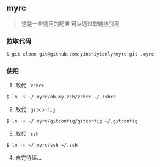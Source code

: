 ## myrc
> 这是一些通用的配置 可以通过软链接引用

### 拉取代码
```bash
$ git clone git@github.com:yinshiyionly/myrc.git .myrc
```

### 使用

1. 取代 `.zshrc`
```bash
$ ln -s ~/.myrc/oh-my-zsh/zshrc ~/.zshrc
```

2. 取代 `.gitconfig`
```bash
$ ln -s ~/.myrc/gitconfig/gitconfig ~/.gitconfig
```

3. 取代 `.ssh`
```bash
$ ln -s ~/.myrc/ssh ~/.ssh
```

4. 未完待续...
